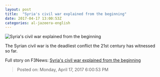 ```yaml
---
layout: post
title:  "Syria's civil war explained from the beginning"
date: 2017-04-17 13:00:53Z
categories: al-jazeera-english
---
```


![Syria's civil war explained from the beginning](http://www.aljazeera.com/mritems/Images/2017/4/10/4d51d67598c1439da6d34410ccc0a8fe_18.jpg)

The Syrian civil war is the deadliest conflict the 21st century has witnessed so far.


Full story on F3News: [Syria's civil war explained from the beginning](http://www.f3nws.com/n/tc4yTD)

> Posted on: Monday, April 17, 2017 6:00:53 PM
